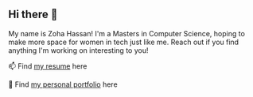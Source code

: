 ## Hi there 👋
My name is Zoha Hassan! I'm a Masters in Computer Science, hoping to make more space for women in tech just like me. Reach out if you find anything I'm working on interesting to you!

📫 Find [my resume](Zoha_Hassan_Resume.pdf) here

🌱 Find [my personal portfolio](Zoha-Hassan-Professional-Portfolio.pdf) here


<!--
**zohahassan/zohahassan** is a ✨ _special_ ✨ repository because its `README.md` (this file) appears on your GitHub profile.

Here are some ideas to get you started:

- 🔭 I’m currently working on ...
- 🌱 I’m currently learning ...
- 👯 I’m looking to collaborate on ...
- 🤔 I’m looking for help with ...
- 💬 Ask me about ...
- 📫 How to reach me: ...
- 😄 Pronouns: ...
- ⚡ Fun fact: ...
-->
